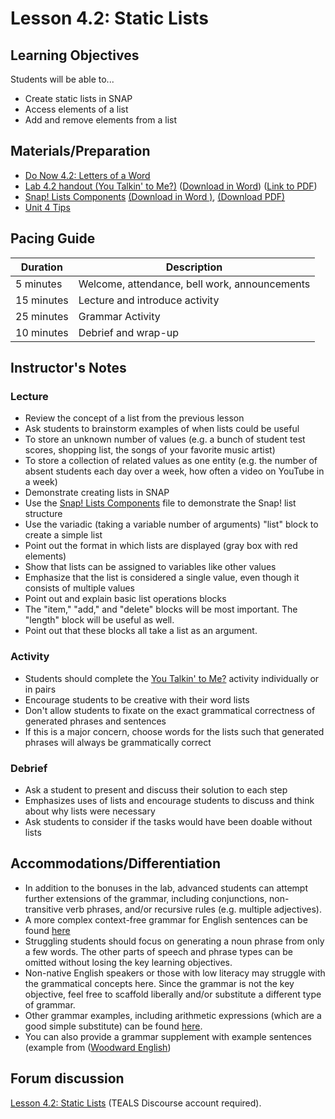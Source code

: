# Lesson 4.2: Static Lists

## Learning Objectives

Students will be able to...

- Create static lists in SNAP
- Access elements of a list
- Add and remove elements from a list

## Materials/Preparation

- [Do Now 4.2: Letters of a Word](do_now_42.md)
- [Lab 4.2 handout (You Talkin' to Me?)](lab_42.md) ([Download in Word](https://github.com/TEALSK12/introduction-to-computer-science/raw/master/Unit%204%20Word/Lab%204.2%20You%20Talkin%20To%20Me.docx)) ([Link to PDF](https://github.com/TEALSK12/introduction-to-computer-science/raw/master/Unit%204%20PDF/Lab%204.2%20You%20Talkin%20To%20Me.pdf))
- [Snap! Lists Components](https://github.com/TEALSK12/introduction-to-computer-science/blob/master/Unit%204%20Word/SNAP%20Lists%20Components.docx?raw=true) [(Download in Word )](https://github.com/TEALSK12/introduction-to-computer-science/blob/master/Unit%204%20Word/SNAP%20Lists%20Components.docx?raw=true), [(Download PDF)](https://github.com/TEALSK12/introduction-to-computer-science/raw/master/Unit%204%20PDF/SNAP%20Lists%20Components.pdf)
- [Unit 4 Tips](unit_4_tips.md)

## Pacing Guide

| Duration   | Description                                   |
| ---------- | --------------------------------------------- |
| 5 minutes  | Welcome, attendance, bell work, announcements |
| 15 minutes | Lecture and introduce activity                |
| 25 minutes | Grammar Activity                              |
| 10 minutes | Debrief and wrap-up                           |

## Instructor's Notes

### Lecture

- Review the concept of a list from the previous lesson
- Ask students to brainstorm examples of when lists could be useful
- To store an unknown number of values (e.g. a bunch of student test scores, shopping list, the songs of your favorite music artist)
- To store a collection of related values as one entity (e.g. the number of absent students each day over a week, how often a video on YouTube in a week)
- Demonstrate creating lists in SNAP
- Use the [Snap! Lists Components](https://github.com/TEALSK12/introduction-to-computer-science/blob/master/Unit%204%20Word/SNAP%20Lists%20Components.docx?raw=true) file to demonstrate the Snap! list structure
- Use the variadic (taking a variable number of arguments) "list" block to create a simple list
- Point out the format in which lists are displayed (gray box with red elements)
- Show that lists can be assigned to variables like other values
- Emphasize that the list is considered a single value, even though it consists of multiple values
- Point out and explain basic list operations blocks
- The "item," "add," and "delete" blocks will be most important.  The "length" block will be useful as well.
- Point out that these blocks all take a list as an argument.

### Activity

- Students should complete the [You Talkin' to Me?](lab_42.md) activity individually or in pairs
- Encourage students to be creative with their word lists
- Don't allow students to fixate on the exact grammatical correctness of generated phrases and sentences
- If this is a major concern, choose words for the lists such that generated phrases will always be grammatically correct

### Debrief

- Ask a student to present and discuss their solution to each step
- Emphasizes uses of lists and encourage students to discuss and think about why lists were necessary
- Ask students to consider if the tasks would have been doable without lists

## Accommodations/Differentiation

- In addition to the bonuses in the lab, advanced students can attempt further extensions of the grammar, including conjunctions, non-transitive verb phrases, and/or recursive rules (e.g. multiple adjectives).  
- A more complex context-free grammar for English sentences can be found [here](http://www.cs.uccs.edu/~jkalita/work/cs589/2013/12Grammars.pdf)
- Struggling students should focus on generating a noun phrase from only a few words.  The other parts of speech and phrase types can be omitted without losing the key learning objectives.
- Non-native English speakers or those with low literacy may struggle with the grammatical concepts here.  Since the grammar is not the key objective, feel free to scaffold liberally and/or substitute a different type of grammar.
- Other grammar examples, including arithmetic expressions (which are a good simple substitute) can be found [here](https://www.cs.rochester.edu/~nelson/courses/csc_173/grammars/cfg.html).
- You can also provide a grammar supplement with example sentences (example from ([Woodward English](https://www.woodwardenglish.com/wp-content/uploads/2018/01/parts-of-speech-english.jpg))

## Forum discussion

[Lesson 4.2: Static Lists](http://forums.tealsk12.org/c/intro-unit-4-lists/lesson-4-2-static-lists) (TEALS Discourse account required).
